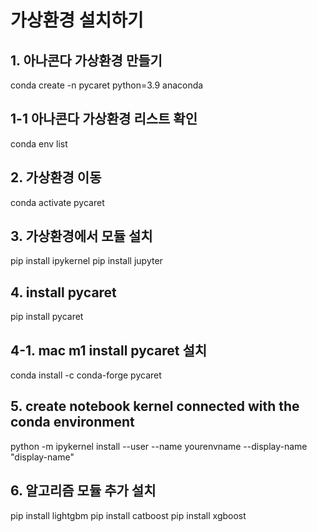 # 가상환경 설치하기 


## 1. 아나콘다 가상환경 만들기 

conda create -n pycaret python=3.9 anaconda

## 1-1 아나콘다 가상환경 리스트 확인

conda env list

## 2. 가상환경 이동 
conda activate pycaret 


## 3. 가상환경에서 모듈 설치

pip install ipykernel
pip install jupyter

## 4.  install pycaret
pip install pycaret

## 4-1.  mac m1 install pycaret 설치 
conda install -c conda-forge pycaret

## 5. create notebook kernel connected with the conda environment
python -m ipykernel install --user --name yourenvname --display-name "display-name"

## 6. 알고리즘 모듈 추가 설치 

pip install lightgbm
pip install catboost
pip install xgboost

